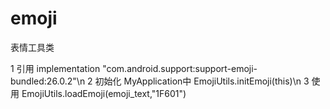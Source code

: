 # emoji
表情工具类


1 引用   implementation "com.android.support:support-emoji-bundled:26.0.2"\n
2 初始化  MyApplication中  EmojiUtils.initEmoji(this)\n
3 使用   EmojiUtils.loadEmoji(emoji_text,"1F601")
